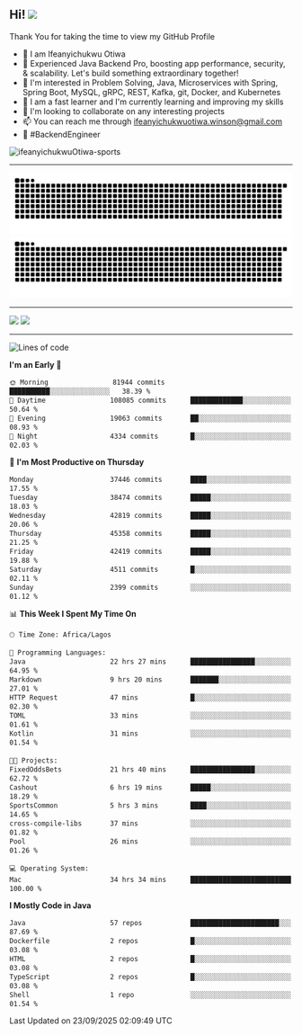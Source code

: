 <!-- BLOG-POST-LIST:START --><!-- BLOG-POST-LIST:END -->

## Hi! <img src="https://media.giphy.com/media/hvRJCLFzcasrR4ia7z/giphy.gif" width="4%"> 

Thank You for taking the time to view my GitHub Profile

- 👋 I am Ifeanyichukwu Otiwa
- 🚀 Experienced Java Backend Pro, boosting app performance, security, & scalability. Let's build something extraordinary together!
- 👀 I'm interested in Problem Solving, Java, Microservices with Spring, Spring Boot, MySQL, gRPC, REST, Kafka, git, Docker, and Kubernetes
- 🌱 I am a fast learner and I'm currently learning and improving my skills
- 💞️ I'm looking to collaborate on any interesting projects
- 📫 You can reach me through ifeanyichukwuotiwa.winson@gmail.com
- 🚀 #BackendEngineer

<p align="left" marginTop="10px"> <img src="https://komarev.com/ghpvc/?username=ifeanyichukwuOtiwa-sports&label=Profile%20views&color=0e75b6&style=for-the-badge" alt="ifeanyichukwuOtiwa-sports" /> </p>

***

<!--🐍📈SNAKEGRAPH / 🌐WEBSITE: https://github.com/Platane/snk -->
![github contribution grid snake animation](https://raw.githubusercontent.com/ifeanyichukwuOtiwa-sports/ifeanyichukwuOtiwa-sports/output/github-contribution-grid-snake-dark.svg#gh-dark-mode-only)![github contribution grid snake animation](https://raw.githubusercontent.com/ifeanyichukwuOtiwa-sports/ifeanyichukwuOtiwa-sports/output/github-contribution-grid-snake.svg#gh-light-mode-only)

***

<p float="left">
  <img float="left" src="https://github-readme-stats.vercel.app/api?username=ifeanyichukwuOtiwa-sports&count_private=true&include_all_commits=true&theme=react&show_icons=true" />
  <img float="right" src="https://github-readme-stats.vercel.app/api/top-langs/?username=ifeanyichukwuOtiwa-sports&layout=compact&show_icons=true&theme=react" /> 
</p>

***



<!--START_SECTION:waka-->
![Lines of code](https://img.shields.io/badge/From%20Hello%20World%20I%27ve%20Written-60.6%20million%20lines%20of%20code-blue)

**I'm an Early 🐤** 

```text
🌞 Morning                81944 commits       ██████████░░░░░░░░░░░░░░░   38.39 % 
🌆 Daytime                108085 commits      █████████████░░░░░░░░░░░░   50.64 % 
🌃 Evening                19063 commits       ██░░░░░░░░░░░░░░░░░░░░░░░   08.93 % 
🌙 Night                  4334 commits        █░░░░░░░░░░░░░░░░░░░░░░░░   02.03 % 
```
📅 **I'm Most Productive on Thursday** 

```text
Monday                   37446 commits       ████░░░░░░░░░░░░░░░░░░░░░   17.55 % 
Tuesday                  38474 commits       █████░░░░░░░░░░░░░░░░░░░░   18.03 % 
Wednesday                42819 commits       █████░░░░░░░░░░░░░░░░░░░░   20.06 % 
Thursday                 45358 commits       █████░░░░░░░░░░░░░░░░░░░░   21.25 % 
Friday                   42419 commits       █████░░░░░░░░░░░░░░░░░░░░   19.88 % 
Saturday                 4511 commits        █░░░░░░░░░░░░░░░░░░░░░░░░   02.11 % 
Sunday                   2399 commits        ░░░░░░░░░░░░░░░░░░░░░░░░░   01.12 % 
```


📊 **This Week I Spent My Time On** 

```text
🕑︎ Time Zone: Africa/Lagos

💬 Programming Languages: 
Java                     22 hrs 27 mins      ████████████████░░░░░░░░░   64.95 % 
Markdown                 9 hrs 20 mins       ███████░░░░░░░░░░░░░░░░░░   27.01 % 
HTTP Request             47 mins             █░░░░░░░░░░░░░░░░░░░░░░░░   02.30 % 
TOML                     33 mins             ░░░░░░░░░░░░░░░░░░░░░░░░░   01.61 % 
Kotlin                   31 mins             ░░░░░░░░░░░░░░░░░░░░░░░░░   01.54 % 

🐱‍💻 Projects: 
FixedOddsBets            21 hrs 40 mins      ████████████████░░░░░░░░░   62.72 % 
Cashout                  6 hrs 19 mins       █████░░░░░░░░░░░░░░░░░░░░   18.29 % 
SportsCommon             5 hrs 3 mins        ████░░░░░░░░░░░░░░░░░░░░░   14.65 % 
cross-compile-libs       37 mins             ░░░░░░░░░░░░░░░░░░░░░░░░░   01.82 % 
Pool                     26 mins             ░░░░░░░░░░░░░░░░░░░░░░░░░   01.26 % 

💻 Operating System: 
Mac                      34 hrs 34 mins      █████████████████████████   100.00 % 
```

**I Mostly Code in Java** 

```text
Java                     57 repos            ██████████████████████░░░   87.69 % 
Dockerfile               2 repos             █░░░░░░░░░░░░░░░░░░░░░░░░   03.08 % 
HTML                     2 repos             █░░░░░░░░░░░░░░░░░░░░░░░░   03.08 % 
TypeScript               2 repos             █░░░░░░░░░░░░░░░░░░░░░░░░   03.08 % 
Shell                    1 repo              ░░░░░░░░░░░░░░░░░░░░░░░░░   01.54 % 
```




 Last Updated on 23/09/2025 02:09:49 UTC
<!--END_SECTION:waka-->

<!--
<p align="center">
![trophy](https://github-profile-trophy.vercel.app/?username=ifeanyichukwuOtiwa-sports&theme=onedark) (https://github.com/ryo-ma/github-profile-trophy)
</p>
-->

<!---
ifeanyi-otiwa/ifeanyi-otiwa is a ✨ special ✨ repository because its `README.md` (this file) appears on your GitHub profile.
You can click the Preview link to take a look at your changes.
--->
